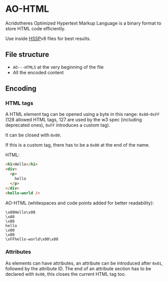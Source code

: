 # AO-HTML

Acridotheres Optimized Hypertext Markup Language is a binary format to store HTML code efficiently.

Use inside [HSSP](https://github.com/acridotheres/hssp)v8 files for best results. 

## File structure

- `AO---HTML5` at the very beginning of the file
- All the encoded content

## Encoding

### HTML tags

A HTML element tag can be opened using a byte in this range: `0x80`-`0xFF` (128 allowed HTML tags, 127 are used by the w3 spec (including deprecated ones), `0xFF` introduces a custom tag).

It can be closed with `0x00`.

If this is a custom tag, there has to be a `0x00` at the end of the name.

HTML:

```html
<h1>Hello</h1>
<div>
  <p>
    hello
  </p>
</div>
<hello-world />
```

AO-HTML (whitespaces and code points added for better readability):

```
\x80Hello\x00
\xA0
\x86
hello
\x00
\x00
\xFFhello-world\x00\x00
```

### Attributes

As elements can have attributes, an attribute can be introduced after `0x01`, followed by the attribute ID. The end of an attribute section has to be declared with `0x00`, this closes the current HTML tag too.
